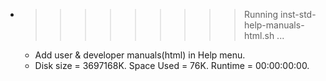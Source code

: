 * >>>>>>>>> Running inst-std-help-manuals-html.sh ...
  * Add user & developer manuals(html) in Help menu.
  * Disk size = 3697168K. Space Used = 76K. Runtime = 00:00:00:00.
